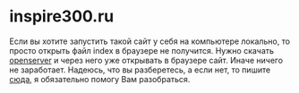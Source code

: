 # inspire300.ru

Если вы хотите запустить такой сайт у себя на компьютере локально, то просто открыть файл index в браузере не получится. Нужно скачать <a href="https://ospanel.io/" target="_blank">openserver</a> и через него уже открывать в браузере сайт. Иначе ничего не заработает. Надеюсь, что вы разберетесь, а если нет, то пишите <a href="https://inspire300.ru/contacs" target="_blank">сюда</a>, я обязательно помогу Вам разобраться. 
